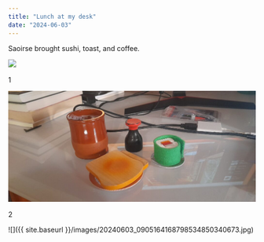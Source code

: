 ```yaml
---
title: "Lunch at my desk"
date: "2024-06-03"
---
```


Saoirse brought sushi, toast, and coffee.

![](/images/20240603_0905164168798534850340673.jpg)

1

![](images/20240603_0905164168798534850340673.jpg)

2

![]({{ site.baseurl }}/images/20240603_0905164168798534850340673.jpg)
